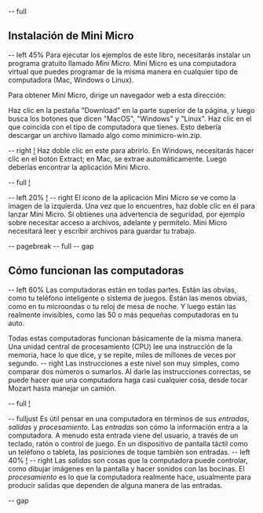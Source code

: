 -- full
## Instalación de Mini Micro

-- left 45%
Para ejecutar los ejemplos de este libro, necesitarás instalar un programa gratuito llamado *Mini Micro*. Mini Micro es una computadora virtual que puedes programar de la misma manera en cualquier tipo de computadora (Mac, Windows o Linux).

Para obtener Mini Micro, dirige un navegador web a esta dirección:

[](https://miniscript.org/MiniMicro)

Haz clic en la pestaña "Download" en la parte superior de la página, y luego busca los botones que dicen "MacOS", "Windows" y "Linux". Haz clic en el que coincida con el tipo de computadora que tienes. Esto debería descargar un archivo llamado algo como minimicro-win.zip.

-- right
[!](p04-downloadPage.png)
Haz doble clic en este para abrirlo. En Windows, necesitarás hacer clic en el botón Extract; en Mac, se extrae automáticamente. Luego deberías encontrar la aplicación Mini Micro.

-- full
[!](p04-extract.png)

-- left 20%
[!](p04-MiniMicro-icon.png)
-- right
El ícono de la aplicación Mini Micro se ve como la imagen de la izquierda. Una vez que lo encuentres, haz doble clic en él para lanzar Mini Micro. Si obtienes una advertencia de seguridad, por ejemplo sobre necesitar acceso a archivos, adelante y permítelo. Mini Micro necesitará leer y escribir archivos para guardar tu trabajo.

-- pagebreak
-- full
-- gap
## Cómo funcionan las computadoras
-- left 60%
Las computadoras están en todas partes. Están las obvias, como tu teléfono inteligente o sistema de juegos. Están las menos obvias, como en tu microondas o tu reloj de mesa de noche. Y luego están las realmente invisibles, como las 50 o más pequeñas computadoras en tu auto.

Todas estas computadoras funcionan básicamente de la misma manera. Una unidad central de procesamiento (CPU) lee una instrucción de la memoria, hace lo que dice, y se repite, miles de millones de veces por segundo.
-- right
Las instrucciones a este nivel son muy simples, como comparar dos números o sumarlos. Al darle las instrucciones correctas, se puede hacer que una computadora haga casi cualquier cosa, desde tocar Mozart hasta manejar un camión.

-- full
[!](p04-everywhere.png)

-- fulljust
Es útil pensar en una computadora en términos de sus _entradas_, _salidas_ y _procesamiento_.
Las *entradas* son cómo la información entra a la computadora. A menudo esta entrada viene del usuario, a través de un teclado, ratón o control de juego. En un dispositivo de pantalla táctil como un teléfono o tableta, las posiciones de toque también son entradas.
-- left 40%
[!](p04-turtleGfx.png)
-- right
Las *salidas* son cosas que la computadora puede controlar, como dibujar imágenes en la pantalla y hacer sonidos con las bocinas.
El *procesamiento* es lo que la computadora realmente hace, usualmente para producir salidas que dependen de alguna manera de las entradas.

-- gap